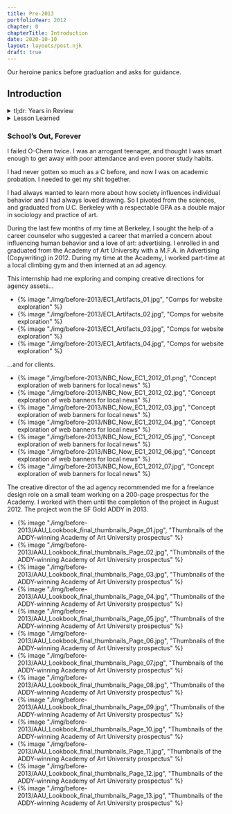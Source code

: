 ```yaml
---
title: Pre-2013
portfolioYear: 2012
chapter: 0
chapterTitle: Introduction
date: 2020-10-10
layout: layouts/post.njk
draft: true
---
```


<span class="small-caps">Our heroine panics</span> before graduation and asks for guidance.

<!-- excerpt -->

<h2>Introduction</h2>

<div class="accordion-container">
  <details>
    <summary>
    tl;dr: Years in Review
    </summary>
    <div>
    <ul>
      <li>improved my undergrad GPA from sub-2.0 freshman year to 3.2 by graduation</li>
      <li>worked part-time while attending grad school full-time</li>
      <li>designed my first printed publication</li>
      <li>learned to teach rock climbing technique and safety</li>
    </ul>
    </div>
  </details>
  <details>
    <summary>
    Lesson Learned
    </summary>
    <div>
    <p>Failure is an opportunity to grow.</p>
    </div>
  </details>
</div>

<h3 class="heading-container inverted">School’s Out, Forever</h3>

I failed O-Chem twice. I was an arrogant teenager, and thought I was smart enough to get away with poor attendance and even poorer study habits.

I had never gotten so much as a C before, and now I was on academic probation. I needed to get my shit together.

I had always wanted to learn more about how society influences individual behavior and I had always loved drawing. So I pivoted from the sciences, and graduated from U.C. Berkeley with a respectable GPA as a double major in sociology and practice of art.

During the last few months of my time at Berkeley, I sought the help of a career counselor who suggested a career that married a concern about influencing human behavior and a love of art: advertising. I enrolled in and graduated from the Academy of Art University with a M.F.A. in Advertising (Copywriting) in 2012. During my time at the Academy, I worked part-time at a local climbing gym and then interned at an ad agency.

This internship had me exploring and comping creative directions for agency assets...

<ul class="carousel" tabindex="0" aria-label="Scrollable list">
<li>{% image "./img/before-2013/EC1_Artifacts_01.jpg", "Comps for website exploration" %}</li>
<li>{% image "./img/before-2013/EC1_Artifacts_02.jpg", "Comps for website exploration" %}</li>
<li>{% image "./img/before-2013/EC1_Artifacts_03.jpg", "Comps for website exploration" %}</li>
<li>{% image "./img/before-2013/EC1_Artifacts_04.jpg", "Comps for website exploration" %}</li>
</ul>

...and for clients.
<ul class="carousel" tabindex="0" aria-label="Scrollable list">
<li>{% image "./img/before-2013/NBC_Now_EC1_2012_01.png", "Concept exploration of web banners for local news" %}</li>
<li>{% image "./img/before-2013/NBC_Now_EC1_2012_02.jpg", "Concept exploration of web banners for local news" %}</li>
<li>{% image "./img/before-2013/NBC_Now_EC1_2012_03.jpg", "Concept exploration of web banners for local news" %}</li>
<li>{% image "./img/before-2013/NBC_Now_EC1_2012_04.jpg", "Concept exploration of web banners for local news" %}</li>
<li>{% image "./img/before-2013/NBC_Now_EC1_2012_05.jpg", "Concept exploration of web banners for local news" %}</li>
<li>{% image "./img/before-2013/NBC_Now_EC1_2012_06.jpg", "Concept exploration of web banners for local news" %}</li>
<li>{% image "./img/before-2013/NBC_Now_EC1_2012_07.jpg", "Concept exploration of web banners for local news" %}</li>
</ul>

The creative director of the ad agency recommended me for a freelance design role on a small team working on a 200-page prospectus for the Academy. I worked with them until the completion of the project in August 2012. The project won the SF Gold ADDY in 2013.

<ul class="carousel" tabindex="0" aria-label="Scrollable list">
<li>{% image "./img/before-2013/AAU_Lookbook_final_thumbnails_Page_01.jpg", "Thumbnails of the ADDY-winning Academy of Art University prospectus" %}</li>
<li>{% image "./img/before-2013/AAU_Lookbook_final_thumbnails_Page_02.jpg", "Thumbnails of the ADDY-winning Academy of Art University prospectus" %}</li>
<li>{% image "./img/before-2013/AAU_Lookbook_final_thumbnails_Page_03.jpg", "Thumbnails of the ADDY-winning Academy of Art University prospectus" %}</li>
<li>{% image "./img/before-2013/AAU_Lookbook_final_thumbnails_Page_04.jpg", "Thumbnails of the ADDY-winning Academy of Art University prospectus" %}</li>
<li>{% image "./img/before-2013/AAU_Lookbook_final_thumbnails_Page_05.jpg", "Thumbnails of the ADDY-winning Academy of Art University prospectus" %}</li>
<li>{% image "./img/before-2013/AAU_Lookbook_final_thumbnails_Page_06.jpg", "Thumbnails of the ADDY-winning Academy of Art University prospectus" %}</li>
<li>{% image "./img/before-2013/AAU_Lookbook_final_thumbnails_Page_07.jpg", "Thumbnails of the ADDY-winning Academy of Art University prospectus" %}</li>
<li>{% image "./img/before-2013/AAU_Lookbook_final_thumbnails_Page_08.jpg", "Thumbnails of the ADDY-winning Academy of Art University prospectus" %}</li>
<li>{% image "./img/before-2013/AAU_Lookbook_final_thumbnails_Page_09.jpg", "Thumbnails of the ADDY-winning Academy of Art University prospectus" %}</li>
<li>{% image "./img/before-2013/AAU_Lookbook_final_thumbnails_Page_10.jpg", "Thumbnails of the ADDY-winning Academy of Art University prospectus" %}</li>
<li>{% image "./img/before-2013/AAU_Lookbook_final_thumbnails_Page_11.jpg", "Thumbnails of the ADDY-winning Academy of Art University prospectus" %}</li>
<li>{% image "./img/before-2013/AAU_Lookbook_final_thumbnails_Page_12.jpg", "Thumbnails of the ADDY-winning Academy of Art University prospectus" %}</li>
<li>{% image "./img/before-2013/AAU_Lookbook_final_thumbnails_Page_13.jpg", "Thumbnails of the ADDY-winning Academy of Art University prospectus" %}</li>
</ul>